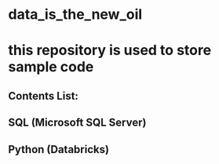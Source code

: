# data_is_the_new_oil
# this repository is used to store sample code 
## Contents List:
##  SQL (Microsoft SQL Server)
##  Python (Databricks)
